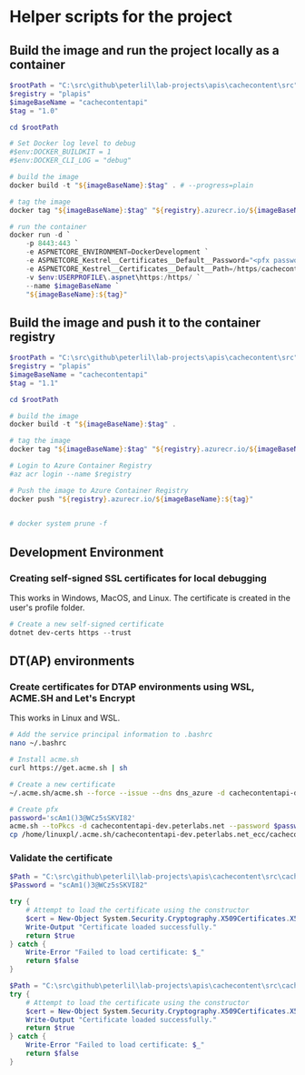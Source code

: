 ﻿# Helper scripts for the project

## Build the image and run the project locally as a container

```powershell
$rootPath = "C:\src\github\peterlil\lab-projects\apis\cachecontent\src"
$registry = "plapis"
$imageBaseName = "cachecontentapi"
$tag = "1.0"

cd $rootPath

# Set Docker log level to debug
#$env:DOCKER_BUILDKIT = 1
#$env:DOCKER_CLI_LOG = "debug"

# build the image
docker build -t "${imageBaseName}:$tag" . # --progress=plain

# tag the image
docker tag "${imageBaseName}:$tag" "${registry}.azurecr.io/${imageBaseName}:${tag}"

# run the container
docker run -d `
    -p 8443:443 `
    -e ASPNETCORE_ENVIRONMENT=DockerDevelopment `
    -e ASPNETCORE_Kestrel__Certificates__Default__Password="<pfx password>" `
    -e ASPNETCORE_Kestrel__Certificates__Default__Path=/https/cachecontentapi-dev.peterlabs.net.pfx `
    -v $env:USERPROFILE\.aspnet\https:/https/ `
    --name $imageBaseName `
    "${imageBaseName}:${tag}"


```

## Build the image and push it to the container registry

```powershell
$rootPath = "C:\src\github\peterlil\lab-projects\apis\cachecontent\src"
$registry = "plapis"
$imageBaseName = "cachecontentapi"
$tag = "1.1"

cd $rootPath

# build the image
docker build -t "${imageBaseName}:$tag" .

# tag the image
docker tag "${imageBaseName}:$tag" "${registry}.azurecr.io/${imageBaseName}:${tag}"

# Login to Azure Container Registry
#az acr login --name $registry

# Push the image to Azure Container Registry
docker push "${registry}.azurecr.io/${imageBaseName}:${tag}"

   
# docker system prune -f
```

## Development Environment

### Creating self-signed SSL certificates for local debugging

This works in Windows, MacOS, and Linux. The certificate is created in the user's profile folder.
```powershell
# Create a new self-signed certificate
dotnet dev-certs https --trust
```

## DT(AP) environments

### Create certificates for DTAP environments using WSL, ACME.SH and Let's Encrypt

This works in Linux and WSL.
```bash
# Add the service principal information to .bashrc
nano ~/.bashrc

# Install acme.sh
curl https://get.acme.sh | sh

# Create a new certificate
~/.acme.sh/acme.sh --force --issue --dns dns_azure -d cachecontentapi-dev.peterlabs.net

# Create pfx
password='scAm1()3@WCz5sSKVI82'
acme.sh --toPkcs -d cachecontentapi-dev.peterlabs.net --password $password
cp /home/linuxpl/.acme.sh/cachecontentapi-dev.peterlabs.net_ecc/cachecontentapi-dev.peterlabs.net.pfx /mnt/c/src/github/peterlil/lab-projects/apis/cachecontent/src
```

### Validate the certificate
```powershell
$Path = "C:\src\github\peterlil\lab-projects\apis\cachecontent\src\cachecontentapi-dev.peterlabs.net.pfx"
$Password = "scAm1()3@WCz5sSKVI82"

try {
    # Attempt to load the certificate using the constructor
    $cert = New-Object System.Security.Cryptography.X509Certificates.X509Certificate2($Path, $Password)
    Write-Output "Certificate loaded successfully."
    return $true
} catch {
    Write-Error "Failed to load certificate: $_"
    return $false
}

$Path = "C:\src\github\peterlil\lab-projects\apis\cachecontent\src\cachecontentapi-dev.peterlabs.net-easy.pfx"
try {
    # Attempt to load the certificate using the constructor
    $cert = New-Object System.Security.Cryptography.X509Certificates.X509Certificate2($Path, "mysimplepwd")
    Write-Output "Certificate loaded successfully."
    return $true
} catch {
    Write-Error "Failed to load certificate: $_"
    return $false
}
```

